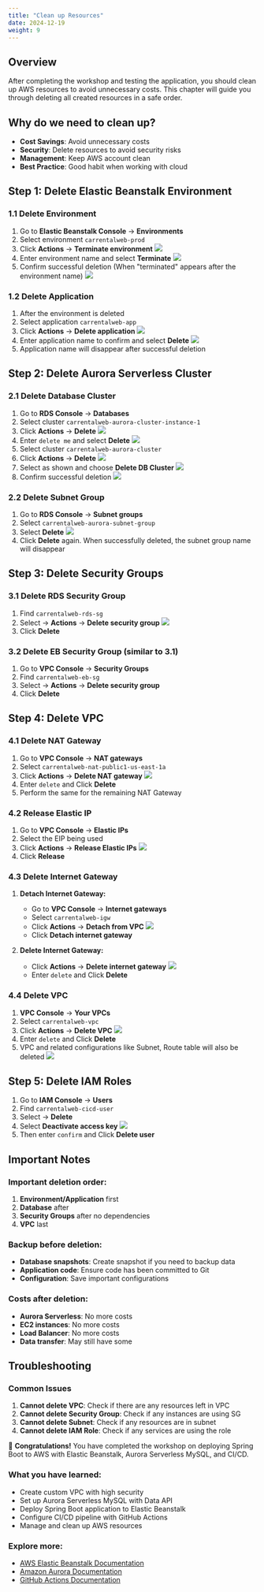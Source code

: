 ```yaml
---
title: "Clean up Resources"
date: 2024-12-19
weight: 9
---
```


## Overview

After completing the workshop and testing the application, you should clean up AWS resources to avoid unnecessary costs. This chapter will guide you through deleting all created resources in a safe order.

## Why do we need to clean up?

- **Cost Savings**: Avoid unnecessary costs
- **Security**: Delete resources to avoid security risks
- **Management**: Keep AWS account clean
- **Best Practice**: Good habit when working with cloud

## Step 1: Delete Elastic Beanstalk Environment

### 1.1 Delete Environment
1. Go to **Elastic Beanstalk Console** → **Environments**
2. Select environment `carrentalweb-prod`
3. Click **Actions** → **Terminate environment**
![](/images/009/01.png)
4. Enter environment name and select **Terminate**
![](/images/009/02.png)
5. Confirm successful deletion (When "terminated" appears after the environment name)
![](/images/009/03.png)

### 1.2 Delete Application
1. After the environment is deleted
2. Select application `carrentalweb-app`
3. Click **Actions** → **Delete application**
![](/images/009/04.png)
4. Enter application name to confirm and select **Delete**
![](/images/009/05.png)
5. Application name will disappear after successful deletion

## Step 2: Delete Aurora Serverless Cluster

### 2.1 Delete Database Cluster
1. Go to **RDS Console** → **Databases**
2. Select cluster `carrentalweb-aurora-cluster-instance-1`
3. Click **Actions** → **Delete**
![](/images/009/06.png)
4. Enter `delete me` and select **Delete**
![](/images/009/07.png)
5. Select cluster `carrentalweb-aurora-cluster`
6. Click **Actions** → **Delete**
![](/images/009/08.png)
7. Select as shown and choose **Delete DB Cluster**
![](/images/009/09.png)
8. Confirm successful deletion
![](/images/009/10.png)

### 2.2 Delete Subnet Group
1. Go to **RDS Console** → **Subnet groups**
2. Select `carrentalweb-aurora-subnet-group`
3. Select **Delete**
![](/images/009/11.png)
5. Click **Delete** again. When successfully deleted, the subnet group name will disappear

## Step 3: Delete Security Groups

### 3.1 Delete RDS Security Group
1. Find `carrentalweb-rds-sg`
2. Select → **Actions** → **Delete security group**
![](/images/009/13.png)
3. Click **Delete**

### 3.2 Delete EB Security Group (similar to 3.1)
1. Go to **VPC Console** → **Security Groups**
2. Find `carrentalweb-eb-sg`
3. Select → **Actions** → **Delete security group**
4. Click **Delete**

## Step 4: Delete VPC

### 4.1 Delete NAT Gateway
1. Go to **VPC Console** → **NAT gateways**
2. Select `carrentalweb-nat-public1-us-east-1a`
3. Click **Actions** → **Delete NAT gateway**
![](/images/009/16.png)
4. Enter `delete` and Click **Delete**
5. Perform the same for the remaining NAT Gateway

### 4.2 Release Elastic IP
1. Go to **VPC Console** → **Elastic IPs**
2. Select the EIP being used
3. Click **Actions** → **Release Elastic IPs**
![](/images/009/15.png)
4. Click **Release**

### 4.3 Delete Internet Gateway
1. **Detach Internet Gateway:**
   - Go to **VPC Console** → **Internet gateways**
   - Select `carrentalweb-igw`
   - Click **Actions** → **Detach from VPC**
   ![](/images/009/14.png)
   - Click **Detach internet gateway**

2. **Delete Internet Gateway:**
   - Click **Actions** → **Delete internet gateway**
   ![](/images/009/17.png)
   - Enter `delete` and Click **Delete**

### 4.4 Delete VPC
1. **VPC Console** → **Your VPCs**
2. Select `carrentalweb-vpc`
3. Click **Actions** → **Delete VPC**
![](/images/009/12.png)
4. Enter `delete` and Click **Delete**
5. VPC and related configurations like Subnet, Route table will also be deleted
![](/images/009/18.png)

## Step 5: Delete IAM Roles
1. Go to **IAM Console** → **Users**
2. Find `carrentalweb-cicd-user`
3. Select → **Delete**
4. Select **Deactivate access key**
![](/images/009/19.png)
4. Then enter `confirm` and Click **Delete user**

## Important Notes

### Important deletion order:
1. **Environment/Application** first
2. **Database** after
3. **Security Groups** after no dependencies
4. **VPC** last

### Backup before deletion:
- **Database snapshots**: Create snapshot if you need to backup data
- **Application code**: Ensure code has been committed to Git
- **Configuration**: Save important configurations

### Costs after deletion:
- **Aurora Serverless**: No more costs
- **EC2 instances**: No more costs
- **Load Balancer**: No more costs
- **Data transfer**: May still have some

## Troubleshooting

### Common Issues
1. **Cannot delete VPC**: Check if there are any resources left in VPC
2. **Cannot delete Security Group**: Check if any instances are using SG
3. **Cannot delete Subnet**: Check if any resources are in subnet
4. **Cannot delete IAM Role**: Check if any services are using the role

🎉 **Congratulations!** You have completed the workshop on deploying Spring Boot to AWS with Elastic Beanstalk, Aurora Serverless MySQL, and CI/CD.

### What you have learned:
- Create custom VPC with high security
- Set up Aurora Serverless MySQL with Data API
- Deploy Spring Boot application to Elastic Beanstalk
- Configure CI/CD pipeline with GitHub Actions
- Manage and clean up AWS resources

### Explore more:
- [AWS Elastic Beanstalk Documentation](https://docs.aws.amazon.com/elasticbeanstalk/)
- [Amazon Aurora Documentation](https://docs.aws.amazon.com/aurora/)
- [GitHub Actions Documentation](https://docs.github.com/en/actions) 
